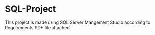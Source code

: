 # SQL-Project
This project is made using SQL Server Mangement Studio according to Requirements.PDF file attached.
